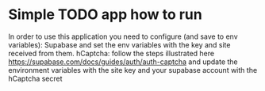 # Simple TODO app how to run

In order to use this application you need to configure (and save to env variables):
Supabase and set the env variables with the key and site received from them.
hCaptcha: follow the steps illustrated here https://supabase.com/docs/guides/auth/auth-captcha and update the environment variables with the site key and your supabase account with the hCaptcha secret
